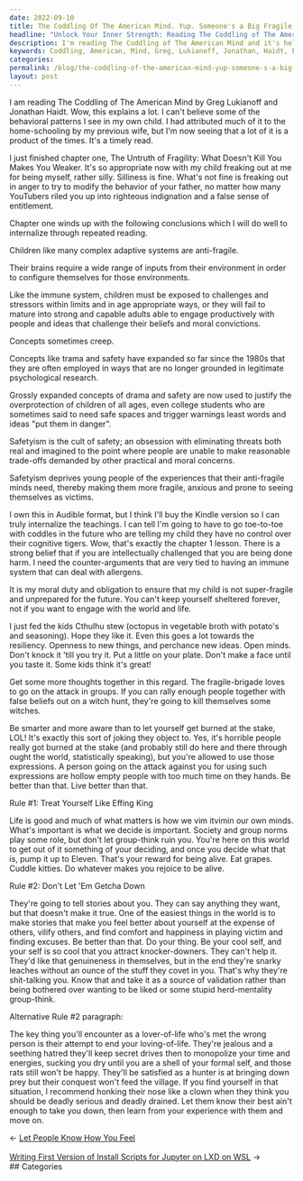 ```yaml
---
date: 2022-09-10
title: The Coddling Of The American Mind. Yup. Someone's a Big Fragile.
headline: "Unlock Your Inner Strength: Reading The Coddling of The American Mind to Understand My Child's Behaviors"
description: I'm reading The Coddling of The American Mind and it's helping me to understand the behaviors I'm seeing in my child. Chapter one covers the importance of exposing children to challenges and stressors in appropriate ways and the concept of safetyism. I'm learning to take control of my life and not be influenced by society or group norms. I'm also learning to not be bothered by people who may spread false stories about me and instead use it as a form of validation.
keywords: Coddling, American, Mind, Greg, Lukianoff, Jonathan, Haidt, Fragility, Untruth, Challenges, Stressors, Safetyism, Obsession, Society, Group, Norms, Validation, Life, King, Happy, Stories
categories: 
permalink: /blog/the-coddling-of-the-american-mind-yup-someone-s-a-big-fragile/
layout: post
---
```



I am reading The Coddling of The American Mind by Greg Lukianoff and Jonathan
Haidt. Wow, this explains a lot. I can't believe some of the behavioral
patterns I see in my own child. I had attributed much of it to the
home-schooling by my previous wife, but I'm now seeing that a lot of it is a
product of the times. It's a timely read.

I just finished chapter one, The Untruth of Fragility: What Doesn't Kill You
Makes You Weaker. It's so appropriate now with my child freaking out at me for
being myself, rather silly. Silliness is fine. What's not fine is freaking out
in anger to try to modify the behavior of your father, no matter how many
YouTubers riled you up into righteous indignation and a false sense of
entitlement.

Chapter one winds up with the following conclusions which I will do well to
internalize through repeated reading.

Children like many complex adaptive systems are anti-fragile.

Their brains require a wide range of inputs from their environment in order to
configure themselves for those environments.

Like the immune system, children must be exposed to challenges and stressors
within limits and in age appropriate ways, or they will fail to mature into
strong and capable adults able to engage productively with people and ideas
that challenge their beliefs and moral convictions.

Concepts sometimes creep.

Concepts like trama and safety have expanded so far since the 1980s that they
are often employed in ways that are no longer grounded in legitimate
psychological research.

Grossly expanded concepts of drama and safety are now used to justify the
overprotection of children of all ages, even college students who are sometimes
said to need safe spaces and trigger warnings least words and ideas "put them
in danger".

Safetyism is the cult of safety; an obsession with eliminating threats both
real and imagined to the point where people are unable to make reasonable
trade-offs demanded by other practical and moral concerns.

Safetyism deprives young people of the experiences that their anti-fragile
minds need, thereby making them more fragile, anxious and prone to seeing
themselves as victims.

I own this in Audible format, but I think I'll buy the Kindle version so I can
truly internalize the teachings. I can tell I'm going to have to go toe-to-toe
with coddles in the future who are telling my child they have no control over
their cognitive tigers. Wow, that's exactly the chapter 1 lesson. There is a
strong belief that if you are intellectually challenged that you are being done
harm. I need the counter-arguments that are very tied to having an immune
system that can deal with allergens.

It is my moral duty and obligation to ensure that my child is not super-fragile
and unprepared for the future. You can't keep yourself sheltered forever, not
if you want to engage with the world and life.

I just fed the kids Cthulhu stew (octopus in vegetable broth with potato's and
seasoning). Hope they like it. Even this goes a lot towards the resiliency.
Openness to new things, and perchance new ideas. Open minds. Don't knock it
'till you try it. Put a little on your plate. Don't make a face until you taste
it. Some kids think it's great!

Get some more thoughts together in this regard. The fragile-brigade loves to go
on the attack in groups. If you can rally enough people together with false
beliefs out on a witch hunt, they're going to kill themselves some witches.

Be smarter and more aware than to let yourself get burned at the stake, LOL!
It's exactly this sort of joking they object to. Yes, it's horrible people
really got burned at the stake (and probably still do here and there through
ought the world, statistically speaking), but you're allowed to use those
expressions. A person going on the attack against you for using such
expressions are hollow empty people with too much time on they hands. Be better
than that. Live better than that.

Rule #1: Treat Yourself Like Effing King

Life is good and much of what matters is how we vim itvimin our own minds.
What's important is what we decide is important. Society and group norms play
some role, but don't let group-think ruin you. You're here on this world to get
out of it something of your deciding, and once you decide what that is, pump it
up to Eleven. That's your reward for being alive. Eat grapes. Cuddle kitties.
Do whatever makes you rejoice to be alive.

Rule #2: Don't Let 'Em Getcha Down

They're going to tell stories about you. They can say anything they want, but
that doesn't make it true. One of the easiest things in the world is to make
stories that make you feel better about yourself at the expense of others,
vilify others, and find comfort and happiness in playing victim and finding
excuses. Be better than that. Do your thing. Be your cool self, and your self
is so cool that you attract knocker-downers. They can't help it. They'd like
that genuineness in themselves, but in the end they're snarky leaches without
an ounce of the stuff they covet in you. That's why they're shit-talking you.
Know that and take it as a source of validation rather than being bothered over
wanting to be liked or some stupid herd-mentality group-think.

Alternative Rule #2 paragraph:

The key thing you'll encounter as a lover-of-life who's met the wrong person is
their attempt to end your loving-of-life. They're jealous and a seething hatred
they'll keep secret drives then to monopolize your time and energies, sucking
you dry until you are a shell of your formal self, and those rats still won't
be happy. They'll be satisfied as a hunter is at bringing down prey but their
conquest won't feed the village. If you find yourself in that situation, I
recommend honking their nose like a clown when they think you should be deadly
serious and deadly drained. Let them know their best ain't enough to take you
down, then learn from your experience with them and move on.


<div class="post-nav"><div class="post-nav-prev"><span class="arrow">&larr;&nbsp;</span><a href="/blog/let-people-know-how-you-feel">Let People Know How You Feel</a></div> &nbsp; <div class="post-nav-next"><a href="/blog/writing-first-version-of-install-scripts-for-jupyter-on-lxd-on-wsl">Writing First Version of Install Scripts for Jupyter on LXD on WSL</a><span class="arrow">&nbsp;&rarr;</span></div></div>
## Categories

<ul></ul>